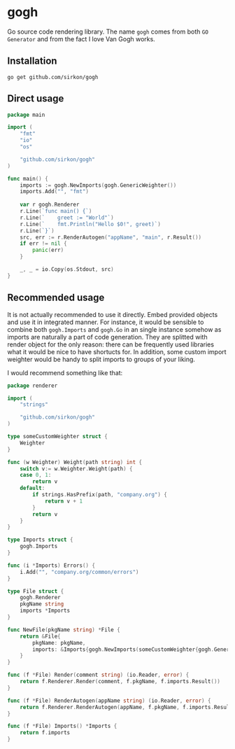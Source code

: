 # gogh
Go source code rendering library. The name `gogh` comes from both `GO Generator` and from the fact I love Van Gogh works.

## Installation

```shell script
go get github.com/sirkon/gogh
```

## Direct usage

```go
package main

import (
    "fmt"
    "io"
    "os"

    "github.com/sirkon/gogh"
)

func main() {
    imports := gogh.NewImports(gogh.GenericWeighter())
    imports.Add("", "fmt")
    
    var r gogh.Renderer
    r.Line(`func main() {`)
    r.Line(`    greet := "World"`)
    r.Line(`    fmt.Println("Hello $0!", greet)`)
    r.Line(`}`)
    src, err := r.RenderAutogen("appName", "main", r.Result())
    if err != nil {
        panic(err)        
    }

    _, _ = io.Copy(os.Stdout, src)
}
```

## Recommended usage

It is not actually recommended to use it directly. Embed provided objects and use it in integrated
manner. For instance, it would be sensible to combine both `gogh.Imports` and `gogh.Go` in an single
instance somehow as imports are naturally a part of code generation. They are splitted with render
object for the only reason: there can be frequently used libraries what it would be nice to have
shortucts for. In addition, some custom import weighter would be handy to split imports to groups of
your liking.

I would recommend something like that:

```go
package renderer

import (
    "strings"

    "github.com/sirkon/gogh"
)

type someCustomWeighter struct {
    Weighter
}

func (w Weighter) Weight(path string) int {
    switch v:= w.Weighter.Weight(path) {
    case 0, 1:
        return v
    default:
        if strings.HasPrefix(path, "company.org") {
            return v + 1
        }
        return v
    }   
}

type Imports struct {
    gogh.Imports
}

func (i *Imports) Errors() {
    i.Add("", "company.org/common/errors")
}

type File struct {
    gogh.Renderer
    pkgName string
    imports *Imports
}

func NewFile(pkgName string) *File {
    return &File{
        pkgName: pkgName,
        imports: &Imports{gogh.NewImports(someCustomWeighter{gogh.GenericWeighter()})},
    }
}

func (f *File) Render(comment string) (io.Reader, error) {
    return f.Renderer.Render(comment, f.pkgName, f.imports.Result())
}

func (f *File) RenderAutogen(appName string) (io.Reader, error) {
	return f.Renderer.RenderAutogen(appName, f.pkgName, f.imports.Result())
}

func (f *File) Imports() *Imports {
    return f.imports
}
``` 
